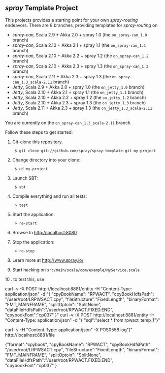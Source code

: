 ## _spray_ Template Project

This projects provides a starting point for your own _spray-routing_ endeavors.
There are 8 branches, providing templates for _spray-routing_ on

* _spray-can_, Scala 2.9 + Akka 2.0 + spray 1.0 (the `on_spray-can_1.0` branch)
* _spray-can_, Scala 2.10 + Akka 2.1 + spray 1.1 (the `on_spray-can_1.1` branch)
* _spray-can_, Scala 2.10 + Akka 2.2 + spray 1.2 (the `on_spray-can_1.2` branch)
* _spray-can_, Scala 2.10 + Akka 2.3 + spray 1.3 (the `on_spray-can_1.3` branch)
* _spray-can_, Scala 2.11 + Akka 2.3 + spray 1.3 (the `on_spray-can_1.3_scala-2.11` branch)
* _Jetty_, Scala 2.9 + Akka 2.0 + spray 1.0 (the `on_jetty_1.0` branch)
* _Jetty_, Scala 2.10 + Akka 2.1 + spray 1.1 (the `on_jetty_1.1` branch)
* _Jetty_, Scala 2.10 + Akka 2.2 + spray 1.2 (the `on_jetty_1.2` branch)
* _Jetty_, Scala 2.10 + Akka 2.3 + spray 1.3 (the `on_jetty_1.3` branch)
* _Jetty_, Scala 2.11 + Akka 2.3 + spray 1.3 (the `on_jetty_1.3_scala-2.11` branch)

You are currently on the `on_spray-can_1.3_scala-2.11` branch.

Follow these steps to get started:

1. Git-clone this repository.

        $ git clone git://github.com/spray/spray-template.git my-project

2. Change directory into your clone:

        $ cd my-project

3. Launch SBT:

        $ sbt

4. Compile everything and run all tests:

        > test

5. Start the application:

        > re-start

6. Browse to [http://localhost:8080](http://localhost:8080/)

7. Stop the application:

        > re-stop

8. Learn more at http://www.spray.io/

9. Start hacking on `src/main/scala/com/example/MyService.scala`



10 . to test this, use 

curl -v -X POST http://localhost:8881/entity -H "Content-Type: application/json" -d "{ \"cpyBookName\": \"RPWACT\", \"cpyBookHdfsPath\": \"/user/root/LRPWSACT.cpy\", \"fileStructure\":\"FixedLength\", \"binaryFormat\": \"FMT_MAINFRAME\", \"splitOptoin\": \"SplitNone\", \"dataFileHdfsPath\":\"/user/root/RPWACT.FIXED.END\", \"cpybookFont\":\"cp037\" }"
curl -v -X POST http://localhost:8881/entity -H "Content-Type: application/json" -d "{ \"sql\":\"select * from rpwact_temp_1\"}"

curl -v -H "Content-Type: application/json" -X POS0558.log\"}" http://localhost:8881/file

{"format":"cpybook",
"cpyBookName": "RPWACT",
"cpyBookHdfsPath": "/user/root/LRPWSACT.cpy",
"fileStructure":"FixedLength",
"binaryFormat": "FMT_MAINFRAME",
"splitOptoin": "SplitNone",
"dataFileHdfsPath":"/user/root/RPWACT.FIXED.END",
"cpybookFont":"cp037"
}
